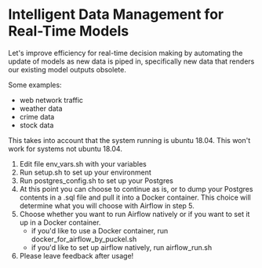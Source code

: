 # Intelligent Data Management for Real-Time Models

Let's improve efficiency for real-time decision making by automating
the update of models as new data is piped in, specifically new data that
renders our existing model outputs obsolete.

Some examples:
- web network traffic
- weather data
- crime data
- stock data

This takes into account that the system running is ubuntu 18.04. This won't work for systems not ubuntu 18.04.

1. Edit file env_vars.sh with your variables
2. Run setup.sh to set up your environment
3. Run postgres_config.sh to set up your Postgres
4. At this point you can choose to continue as is, or to dump your Postgres contents in a .sql file and pull it into a Docker container. This choice will determine what you will choose with Airflow in step 5.
5. Choose whether you want to run Airflow natively or if you want to
set it up in a Docker container.
    - if you'd like to use a Docker container, run docker_for_airflow_by_puckel.sh
    - if you'd like to set up airflow natively, run airflow_run.sh
6. Please leave feedback after usage!
